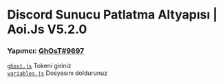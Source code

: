 # Discord Sunucu Patlatma Altyapısı | Aoi.Js V5.2.0
### Yapımcı: [GhOsT#9697](https://discord.com/users/573504001732116490)

[`ghost.js`](https://github.com/ghostdevxd/discord-sunucu-patlatma/blob/main/ghost.js) Tokeni giriniz<br>
[`variables.js`](https://github.com/ghostdevxd/discord-sunucu-patlatma/blob/main/ghost/variables.js) Dosyasını doldurunuz
